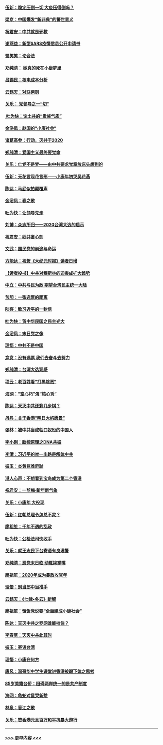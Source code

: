 #### [伍新：稳定压倒一切 大疫压得倒吗？](../pages/nsc993/n11812634.md?t=01221755) 
#### [梁京：中国爆发“新非典”的警世意义](../pages/nsc993/n11812554.md?t=01221755) 
#### [祝君安：中共就是邪教](../pages/nsc993/n11812431.md?t=01221755) 
#### [谢燕益：新型SARS疫情信息公开申请书](../pages/nsc993/n11808840.md?t=01221755) 
#### [蜀笑笑：论合法](../pages/nsc993/n11808064.md?t=01221755) 
#### [郑纯清： 她真的死在小康梦里](../pages/nsc993/n11806623.md?t=01221755) 
#### [吕锡民：核电成本分析](../pages/nsc993/n11806284.md?t=01221755) 
#### [云鹤天：对联两则](../pages/nsc993/n11805957.md?t=01221755) 
#### [关乐： 党领导之一“切”](../pages/nsc993/n11804505.md?t=01221755) 
#### [ 吐为快：论土共的“贵族气质”](../pages/nsc993/n11804490.md?t=01221755) 
#### [金浴凤：赵国的“小康社会”](../pages/nsc993/n11804452.md?t=01221755) 
#### [诸葛高参：行动，灭共于2020](../pages/nsc993/n11804120.md?t=01221755) 
#### [郑纯清：爱国主义最终要党命](../pages/nsc993/n11802197.md?t=01221755) 
#### [关乐：亡党不是梦——由中共要求党章放床头想到的](../pages/nsc993/n11802156.md?t=01221755) 
#### [伍新：无花言现花言形——小康年初哭吴花燕](../pages/nsc993/n11800044.md?t=01221755) 
#### [陈达：马屁似拍颠覆声](../pages/nsc993/n11800010.md?t=01221755) 
#### [金浴凤：春之歌](../pages/nsc993/n11797687.md?t=01221755) 
#### [吐为快：让领导先走](../pages/nsc993/n11797512.md?t=01221755) 
#### [刘博：众志所归——2020台湾大选的启示](../pages/nsc993/n11796878.md?t=01221755) 
#### [祝君安：妖共畜心剖](../pages/nsc993/n11794273.md?t=01221755) 
#### [文武：国民党的前途与命运](../pages/nsc993/n11794198.md?t=01221755) 
#### [方能达：祝贺《大纪元时报》读者日增](../pages/nsc993/n11793807.md?t=01221755) 
#### [【读者投书】中共对穆斯林的迫害成扩大趋势](../pages/nsc993/n11791371.md?t=01221755) 
#### [中立：中共与民为敌 期望台湾民主统一大陆](../pages/nsc993/n11790392.md?t=01221755) 
#### [苦胆：一张选票的距离](../pages/nsc993/n11788914.md?t=01221755) 
#### [陆客：致习近平的一封信](../pages/nsc993/n11788867.md?t=01221755) 
#### [吐为快：贺中华民国之民主光大](../pages/nsc993/n11788618.md?t=01221755) 
#### [金浴凤：末日党之像](../pages/nsc993/n11787475.md?t=01221755) 
#### [理悟：中共不是中国](../pages/nsc993/n11787463.md?t=01221755) 
#### [念贲：没有选票  我们去奋斗去努力](../pages/nsc993/n11787398.md?t=01221755) 
#### [郑纯清：台湾大选观感](../pages/nsc993/n11786210.md?t=01221755) 
#### [项云：老百姓看“打黑除恶”](../pages/nsc993/n11785398.md?t=01221755) 
#### [海网：“空心朽”演“核心秀”](../pages/nsc993/n11783874.md?t=01221755) 
#### [陈达：天灭中共还剩几步棋？](../pages/nsc993/n11783719.md?t=01221755) 
#### [丹丹：关于香港“明日大屿愿景”](../pages/nsc993/n11783273.md?t=01221755) 
#### [张林：被中共当成牲口奴役的中国人](../pages/nsc993/n11782397.md?t=01221755) 
#### [李小刚：脑控原理之DNA共振](../pages/nsc993/n11780962.md?t=01221755) 
#### [李清：习近平的唯一出路是解体中共](../pages/nsc993/n11780866.md?t=01221755) 
#### [振玉：炎黄巨难奇耻](../pages/nsc993/n11779632.md?t=01221755) 
#### [港人心声：不想看到宝岛成为第二个香港](../pages/nsc993/n11778817.md?t=01221755) 
#### [祝君安：一剪梅‧新年新气象](../pages/nsc993/n11776340.md?t=01221755) 
#### [关乐：小康年 大役现](../pages/nsc993/n11774213.md?t=01221755) 
#### [伍新：红朝总理令怎总不灵？](../pages/nsc993/n11770813.md?t=01221755) 
#### [廖祖笙：千年不遇的乱政](../pages/nsc993/n11770373.md?t=01221755) 
#### [吐为快：公检法司快收手](../pages/nsc993/n11770359.md?t=01221755) 
#### [关乐：就王志民下台寄语有良港警](../pages/nsc993/n11769903.md?t=01221755) 
#### [郑纯清：恶党末日临 动辄挨掌嘴](../pages/nsc993/n11769356.md?t=01221755) 
#### [廖祖笙：2020年或为暴政收官年](../pages/nsc993/n11768216.md?t=01221755) 
#### [理悟：别当郎中当推手](../pages/nsc993/n11768243.md?t=01221755) 
#### [云鹤天：《七律▪冬云》新解](../pages/nsc993/n11768204.md?t=01221755) 
#### [廖祖笙：饿饭党说要“全面建成小康社会”](../pages/nsc993/n11767482.md?t=01221755) 
#### [陈达：天灭中共之罗网谁能挡住？](../pages/nsc993/n11767465.md?t=01221755) 
#### [李春草：天灭中共此其时](../pages/nsc993/n11767452.md?t=01221755) 
#### [振玉：寄语台湾](../pages/nsc993/n11767432.md?t=01221755) 
#### [理悟：小康在何方](../pages/nsc993/n11767394.md?t=01221755) 
#### [唐风：温哥华中学生课堂讲香港被踢下体之思考](../pages/nsc993/n11766848.md?t=01221755) 
#### [85岁美籍台侨：阻碍两岸统一的是共产制度](../pages/nsc993/n11765043.md?t=01221755) 
#### [海网：龟蛇对鼠哭新愁](../pages/nsc993/n11764895.md?t=01221755) 
#### [林泉：香江之歌](../pages/nsc993/n11764415.md?t=01221755) 
#### [关乐：赞香港元旦百万和平抗暴大游行](../pages/nsc993/n11764382.md?t=01221755) 

----
#### [ >>> 更早内容 <<< ](../indexes/nsc993-earlier.md)
